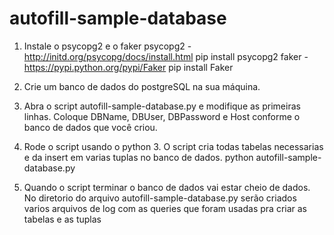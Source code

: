 # autofill-sample-database

1. Instale o psycopg2 e o faker
	psycopg2 - http://initd.org/psycopg/docs/install.html
		pip install psycopg2
	faker - https://pypi.python.org/pypi/Faker
		pip install Faker

2. Crie um banco de dados do postgreSQL na sua máquina. 

3. Abra o script autofill-sample-database.py e modifique as primeiras linhas. 
Coloque DBName, DBUser, DBPassword e Host conforme o banco de dados que você criou.

4. Rode o script usando o python 3. O script cria todas tabelas necessarias e da insert em varias tuplas no banco de dados.
	python autofill-sample-database.py

5. Quando o script terminar o banco de dados vai estar cheio de dados. No diretorio do arquivo autofill-sample-database.py serão criados varios arquivos de log com as queries que foram usadas pra criar as tabelas e as tuplas




